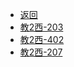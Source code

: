 * <a href="#/rooms/">返回</a>
* [教2西-203](rooms/教2西/教2西-203)
* [教2西-402](rooms/教2西/教2西-402)
* [教2西-207](rooms/教2西/教2西-207)
